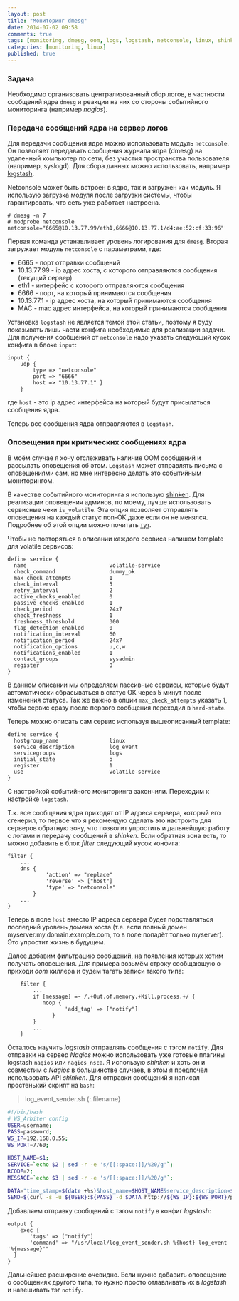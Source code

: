 ```yaml
---
layout: post
title: "Мониторинг dmesg"
date: 2014-07-02 09:58
comments: true
tags: [monitoring, dmesg, oom, logs, logstash, netconsole, linux, shinken]
categories: [monitoring, linux]
published: true
---
```


### Задача
Необходимо организовать централизованный сбор логов, в частности сообщений ядра `dmesg` и реакции на них со стороны событийного мониторинга (например *nagios*).

### Передача сообщений ядра на сервер логов
Для передачи сообщения ядра можно использовать модуль `netconsole`. Он позволяет передавать сообщения журнала ядра (dmesg) на удаленный компьютер по сети, без участия пространства пользователя (например, syslogd).
Для сбора данных можно использовать, например [logstash](http://logstash.net/).

Netconsole может быть встроен в ядро, так и загружен как модуль. Я использую загрузка модуля после загрузки системы, чтобы гарантировать, что сеть уже работает  настроена.

```
# dmesg -n 7
# modprobe netconsole netconsole="6665@10.13.77.99/eth1,6666@10.13.77.1/d4:ae:52:cf:33:96"
```
Первая команда устанавливает уровень логирования для `dmesg`.
Вторая загружает модуль `netconsole` с параметрами, где:
<!--more-->

- 6665 - порт отправки сообщений
- 10.13.77.99 - ip адрес хоста, с которого отправляются сообщения (текущий сервер)
-  eth1 - интерфейс с которого отправляются сообщения
-  6666 - порт, на который принимаются сообщения
-  10.13.77.1 - ip адрес хоста, на который принимаются сообщения
-  MAC - mac адрес интерфейса, на который принимаются сообщения

Установка `logstash` не является темой этой статьи, поэтому я буду показывать лишь части конфига необходимые для реализации задачи. Для получения сообщений от `netconsole` надо указать следующий кусок конфига в блоке `input`:

``` properties
input {
    udp {
        type => "netconsole"
        port => "6666"
        host => "10.13.77.1" }
    }
```

где `host` - это ip адрес интерфейса на который будут присылаться сообщения ядра.

Теперь все сообщения ядра отправляются в `logstash`.

### Оповещения при критических сообщениях ядра
В моём случае я хочу отслеживать наличие OOM сообщений и рассылать оповещения об этом. `Logstash` может отправлять письма с оповещениями сам, но мне интересно делать это событийным мониторингом.

В качестве событийного мониторинга я использую [shinken](http://www.shinken-monitoring.org). Для реализации оповещения админов, по моему, лучше использовать сервисные чеки `is_volatile`. Эта опция позволяет отправлять оповещения на каждый статус non-OK даже если он не менялся. Подробнее об этой опции можно почитать [тут](https://shinken.readthedocs.org/en/latest/07_advanced/volatileservices.html).

Чтобы не повторяться в описании каждого сервиса напишем template для volatile сервисов:

```
define service {
  name                          volatile-service
  check_command                 dummy_ok
  max_check_attempts            1
  check_interval                5
  retry_interval                2
  active_checks_enabled         0
  passive_checks_enabled        1
  check_period                  24x7
  check_freshness               1
  freshness_threshold           300
  flap_detection_enabled        0
  notification_interval         60
  notification_period           24x7
  notification_options          u,c,w
  notifications_enabled         1
  contact_groups                sysadmin
  register                      0
}
```
В данном описании мы определяем пассивные сервисы, которые будут автоматически сбрасываться в статус ОК через 5 минут после изменения статуса. Так же важно в опции `max_check_attempts` указать 1, чтобы сервис сразу после первого сообщения переходил в `hard-state`.

Теперь можно описать сам сервис используя вышеописанный template:

```
define service {
  hostgroup_name                linux
  service_description           log_event
  servicegroups                 logs
  initial_state                 o
  register                      1
  use                           volatile-service
}
```

С настройкой событийного мониторинга закончили. Переходим к настройке `logstash`.

Т.к. все сообщения ядра приходят от IP адреса сервера, который его сгенерил, то первое что я рекомендую сделать это настроить для серверов обратную зону, что позволит упростить и дальнейшую работу с логами и передачу сообщений в *shinken*. Если обратная зона есть, то можно добавить в блок *filter* следующий кусок конфига:

``` properties
filter {
    ...
    dns {
            'action' => "replace"
            'reverse' => ["host"]
            'type' => "netconsole"
        }
    ...
}
```
Теперь в поле `host` вместо IP адреса сервера будет подставляться последний уровень домена хоста (т.е. если полный домен myserver.my.domain.example.com, то в поле попадёт только myserver). Это упростит жизнь в будущем.

Далее добавим фильтрацию сообщений, на появления которых хотим получать оповещения. Для примера возьмём строку сообщающую о приходи *oom* киллера и будем тагать записи такого типа:

``` properties
    filter {
        ...
        if [message] =~ /.+Out.of.memory.+Kill.process.+/ {
           noop {
                  'add_tag' => ["notify"]
              }
        }
        ...
    }
```
Осталось научить *logstash* отправлять сообщения с тэгом `notify`. Для отправки на сервер *Nagios* можно использовать уже готовые плагины logstash `nagios` или `nagios_nsca`. Я использую *shinken* и хоть он и совместим с *Nagios* в большинстве случаев, в этом я предпочёл использовать API *shinken*. Для отправки сообщений я написал простенький скрипт на `bash`:

>log_event_sender.sh
{:.filename}

``` bash
#!/bin/bash
# WS_Arbiter config
USER=username;
PASS=password;
WS_IP=192.168.0.55;
WS_PORT=7760;

HOST_NAME=$1;
SERVICE=`echo $2 | sed -r -e 's/[[:space:]]/%20/g'`;
RCODE=2;
MESSAGE=`echo $3 | sed -r -e 's/[[:space:]]/%20/g'`;

DATA="time_stamp=$(date +%s)&host_name=$HOST_NAME&service_description=$SERVICE&return_code=$RCODE&output=$MESSAGE";
SEND=$(curl -s -u ${USER}:${PASS} -d $DATA http://${WS_IP}:${WS_PORT}/push_check_result)
```
Добавляем отправку сообщений с тэгом `notify` в конфиг *logstash*:

``` properties
output {
    exec {
       'tags' => ["notify"]
       'command' => "/usr/local/log_event_sender.sh %{host} log_event '%{message}'"
  }
}
```
Дальнейшее расширение очевидно. Если нужно добавить оповещение о сообщениях другого типа, то нужно просто отлавливать их в *logstash* и навешивать тэг `notify`.
